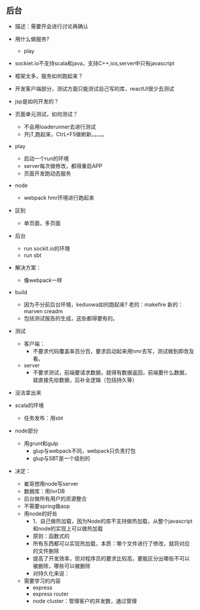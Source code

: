## 后台
- 描述：需要开会进行讨论再确认

- 用什么做服务?
  - play
- sockiet.io不支持scala和java，支持C++,ios,server中只有javascript
- 框架太多，服务如何跑起来？
- 开发客户端部分，测试方面只能测试自己写的库，reactUI很少去测试

- jsp是如何开发的？

- 页面单元测试，如何测试？
  - 不会用loaderunner去进行测试
  - 开jT,跑起来，CtrL+F5做刷新。。。。。

- play
  - 启动一个run的环境
  - server每次做修改，都得重启APP
  - 页面开发跑动态服务

- node
  - webpack hmr环境进行跑起来

- 区别
  - 单页面，多页面

- 后台
  - run sockit.io的环境
  - run sbt


- 解决方案：
  - 像webpack一样


- build
  - 因为不分前后台环境，keduowa如何跑起来? 老的：makefire 新的：marven creadm
  - 包括测试报告的生成，这些都得要有的。

- 测试
  - 客户端：
    - 不要求代码覆盖率百分百，要求启动起来用hmr去写，测试做到即改及看。
  - server
    - 不要求测试，前端要请求数据，就得有数据返回，前端要什么数据，就直接先给数据，后补全逻辑（包括持久等）


- 没法拿出来
- scala的环境
  - 任务发布：用sbt

- node部分
  - 用grunt和gulp
    - glup与webpack不同，webpack只负责打包
    - glup与SBT是一个级别的


- 决定：
  - 崔哥想用node写server
  - 数据库：用livrDB
  - 后台做所有用户的资源整合
  - 不需要spring做aop
  - 用node的好处
    - 1、自己做热加载，因为Node的库不支持做热加载，从整个javascript和node的实现上可以做热加载
    - 原则：函数式的
    - 所有东西都可以实现热加载，本质：哪个文件进行了修改，就将对应的文件删除
    - 提高了开发效率，但对程序员的要求比较高，要能区分出哪些不可以被删除，哪些可以被删除
    - 对持久化来说：
  - 需要学习的内容
    - express
    - express router
    - node cluster：管理客户的并发数，通过管理
